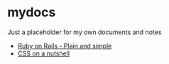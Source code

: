 # mydocs
Just a placeholder for my own documents and notes

* [Ruby on Rails - Plain and simple](RoR_plain_and_simple.md)
* [CSS on a nutshell](CSS_on_a_nutshell.md)
